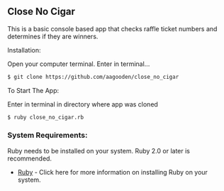 ## Close No Cigar
This is a basic console based app that checks raffle ticket numbers and determines if they are winners.     

Installation:

Open your computer terminal. Enter in terminal...
```sh
$ git clone https://github.com/aagooden/close_no_cigar
```
To Start The App:

Enter in terminal in directory where app was cloned
```sh
$ ruby close_no_cigar.rb
```
### System Requirements:
Ruby needs to be installed on your system.  Ruby 2.0 or later is recommended.  
* [Ruby](https://www.ruby-lang.org/en/documentation/installation/) - Click here for more information on installing Ruby on your system.
